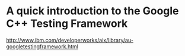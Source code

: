 # A quick introduction to the Google C++ Testing Framework

http://www.ibm.com/developerworks/aix/library/au-googletestingframework.html